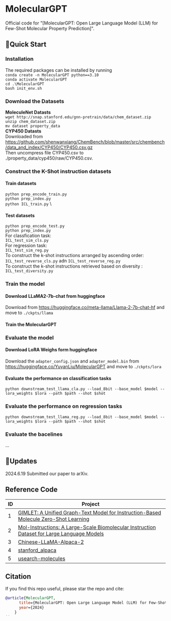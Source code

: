 # MolecularGPT
Official code for "[MolecularGPT: Open Large Language Model (LLM) for Few-Shot Molecular Property Prediction]".

## 🚀Quick Start
### Installation
The required packages can be installed by running \
`conda create -n MolecularGPT python==3.10` \
`conda activate MolecularGPT` \
`cd .\MolecularGPT` \
`bash init_env.sh` 
### Download the Datasets
**MoleculeNet Datasts** \
`wget http://snap.stanford.edu/gnn-pretrain/data/chem_dataset.zip`\
`unzip chem_dataset.zip`\
`mv dataset property_data`\
**CYP450 Datasts** \
Downloaded from https://github.com/shenwanxiang/ChemBench/blob/master/src/chembench/data_and_index/CYP450/CYP450.csv.gz \
Then uncompress file CYP450.csv to ./property_data/cyp450/raw/CYP450.csv.
### Construct the K-Shot instruction datasets
#### Train datasets

`python prep_encode_train.py` \
`python prep_index.py` \
`python ICL_train.py` \

#### Test datasets
`python prep_encode_test.py` \
`python prep_index.py` \
For classfication task: \
`ICL_test_sim_cls.py` \
For regression task: \
`ICL_test_sim_reg.py` \
To construct the k-shot instructions arranged by ascending order: \
`ICL_test_reverse_cls.py` adn `ICL_test_reverse_reg.py` \
To construct the k-shot instructions retrieved based on diversity : \
`ICL_test_diversity.py`


### Train the model
#### Download LLaMA2-7b-chat from huggingface
Download from https://huggingface.co/meta-llama/Llama-2-7b-chat-hf and move to `./ckpts/llama`
#### Train the MolecularGPT

### Evaluate the model
#### Download LoRA Weighs form huggingface
Download the `adapter_config.json` and `adapter_model.bin` from https://huggingface.co/YuyanLiu/MolecularGPT and move to `./ckpts/lora`
#### Evaluate the performance on classification tasks 
`python downstream_test_llama_cla.py --load_8bit --base_model $model --lora_weights $lora --path $path --shot $shot` 
### Evaluate the performance on regression tasks 
`python downstream_test_llama_reg.py --load_8bit --base_model $model --lora_weights $lora --path $path --shot $shot` 
### Evaluate the bacelines
...

## 📱️Updates
2024.6.19 Submitted our paper to arXiv.

## Reference Code

| **ID** | **Project** | 
|--------|---------|
| 1      | [GIMLET: A Unified Graph-Text Model for Instruction-Based Molecule Zero-Shot Learning](https://github.com/zhao-ht/GIMLET)      | 
| 2      | [Mol-Instructions: A Large-Scale Biomolecular Instruction Dataset for Large Language Models](https://github.com/zjunlp/Mol-Instructions) | 
| 3      | [Chinese-LLaMA-Alpaca-2](https://github.com/ymcui/Chinese-LLaMA-Alpaca-2) |
| 4      | [stanford_alpaca](https://github.com/tatsu-lab/stanford_alpaca) |
| 5      | [usearch-molecules](https://github.com/ashvardanian/usearch-molecules) |


## Citation

If you find this repo useful, please star the repo and cite:

```bibtex
@article{MolecularGPT,
      title={MolecularGPT: Open Large Language Model (LLM) for Few-Shot Molecular Property Prediction},
      year={2024}
    }
``
